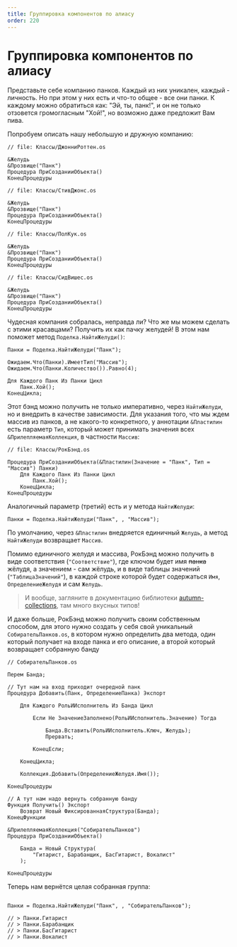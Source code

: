 ```yaml
---
title: Группировка компонентов по алиасу
order: 220
---
```


# Группировка компонентов по алиасу

Представьте себе компанию панков. Каждый из них уникален, каждый - личность. Но при этом у них есть и что-то общее - все они панки. К каждому можно обратиться как: "Эй, ты, панк!", и он не только отзовется громогласным "Хой!", но возможно даже предложит Вам пива.

Попробуем описать нашу небольшую и дружную компанию:

```1c
// file: Классы/ДжонниРоттен.os

&Желудь
&Прозвище("Панк")
Процедура ПриСозданииОбъекта()
КонецПроцедуры
```

```1c
// file: Классы/СтивДжонс.os

&Желудь
&Прозвище("Панк")
Процедура ПриСозданииОбъекта()
КонецПроцедуры
```

```1c
// file: Классы/ПолКук.os

&Желудь
&Прозвище("Панк")
Процедура ПриСозданииОбъекта()
КонецПроцедуры
```

```1c
// file: Классы/СидВишес.os

&Желудь
&Прозвище("Панк")
Процедура ПриСозданииОбъекта()
КонецПроцедуры
```

Чудесная компания собралась, неправда ли? Что же мы можем сделать с этими красавцами? Получить их как пачку желудей! В этом нам поможет метод `Поделка.НайтиЖелуди()`:

```1c
Панки = Поделка.НайтиЖелуди("Панк");

Ожидаем.Что(Панки).ИмеетТип("Массив");
Ожидаем.Что(Панки.Количество()).Равно(4);

Для Каждого Панк Из Панки Цикл
    Панк.Хой();
КонецЦикла;
```

Этот бэнд можно получить не только императивно, через `НайтиЖелуди`, но и внедрить в качестве зависимости. Для указания того, что мы ждем массив из панков, а не какого-то конкретного, у аннотации `&Пластилин` есть параметр `Тип`, который может принимать значения  всех `&ПрилепляемаяКоллекция`, в частности `Массив`:

```1c
// file: Классы/РокБэнд.os

Процедура ПриСозданииОбъекта(&Пластилин(Значение = "Панк", Тип = "Массив") Панки)
    Для Каждого Панк Из Панки Цикл
        Панк.Хой();
    КонецЦикла;
КонецПроцедуры
```

Аналогичный параметр (третий) есть и у метода `НайтиЖелуди`:

```1c
Панки = Поделка.НайтиЖелуди("Панк", , "Массив");
```

По умолчанию, через `&Пластилин` внедряется единичный `Желудь`, а метод `НайтиЖелуди` возвращает `Массив`.

Помимо единичного желудя и массива, РокБэнд можно получить в виде соответствия (`"Соответствие"`), где ключом будет имя ~~панка~~ жёлудя, а значением - сам жёлудь, и в виде таблицы значений (`"ТаблицаЗначений"`), в каждой строке которой будет содержаться `Имя`, `ОпределениеЖелудя` и сам `Желудь`. 

> И вообще, загляните в документацию библиотеки [autumn-collections](https://github.com/autumn-library/autumn-collections), там много вкусных типов!

И даже больше, РокБэнд можно получить своим собственным способом, для этого нужно создать у себя свой уникальный `СобирательПанков.os`, в котором нужно определить два метода, один который получает на входе панка и его описание, а второй который возвращает собранную банду

```1c
// СобирательПанков.os

Перем Банда;

// Тут нам на вход приходит очередной панк
Процедура Добавить(Панк, ОпределениеПанка) Экспорт

    Для Каждого РольИИсполнитель Из Банда Цикл

        Если Не ЗначениеЗаполнено(РольИИсполнитель.Значение) Тогда

            Банда.Вставить(РольИИсполнитель.Ключ, Желудь);
            Прервать;

        КонецЕсли;

    КонецЦикла;

	Коллекция.Добавить(ОпределениеЖелудя.Имя());

КонецПроцедуры

// А тут нам надо вернуть собранную банду
Функция Получить() Экспорт
	Возврат Новый ФиксированнаяСтруктура(Банда);
КонецФункции

&ПрилепляемаяКоллекция("СобирательПанков")
Процедура ПриСозданииОбъекта()

    Банда = Новый Структура(
        "Гитарист, Барабанщик, БасГитарист, Вокалист"
    );

КонецПроцедуры
```

Теперь нам вернётся целая собранная группа:

```1c

Панки = Поделка.НайтиЖелуди("Панк", , "СобирательПанков");

// > Панки.Гитарист
// > Панки.Барабанщик
// > Панки.БасГитарист
// > Панки.Вокалист

```